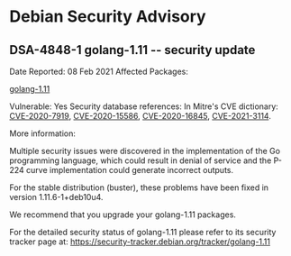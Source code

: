 
Debian Security Advisory
========================


DSA-4848-1 golang-1.11 -- security update
-----------------------------------------



Date Reported:
08 Feb 2021
Affected Packages:

[golang-1.11](https://packages.debian.org/src:golang-1.11)

Vulnerable:
Yes
Security database references:
In Mitre's CVE dictionary: [CVE-2020-7919](https://security-tracker.debian.org/tracker/CVE-2020-7919), [CVE-2020-15586](https://security-tracker.debian.org/tracker/CVE-2020-15586), [CVE-2020-16845](https://security-tracker.debian.org/tracker/CVE-2020-16845), [CVE-2021-3114](https://security-tracker.debian.org/tracker/CVE-2021-3114).  

More information:

Multiple security issues were discovered in the implementation of the
Go programming language, which could result in denial of service and
the P-224 curve implementation could generate incorrect outputs.


For the stable distribution (buster), these problems have been fixed in
version 1.11.6-1+deb10u4.


We recommend that you upgrade your golang-1.11 packages.


For the detailed security status of golang-1.11 please refer to
its security tracker page at:
<https://security-tracker.debian.org/tracker/golang-1.11>





